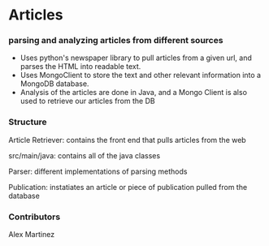 # Articles
### parsing and analyzing articles from different sources

- Uses python's newspaper library to pull articles from a given url, and parses the HTML into readable text.
- Uses MongoClient to store the text and other relevant information into a MongoDB database.
- Analysis of the articles are done in Java, and a Mongo Client is also used to retrieve our articles from the DB



### Structure
Article Retriever: contains the front end that pulls articles from the web

src/main/java: contains all of the java classes 

Parser: different implementations of parsing methods

Publication: instatiates an article or piece of publication pulled from the database




### Contributors
Alex Martinez

